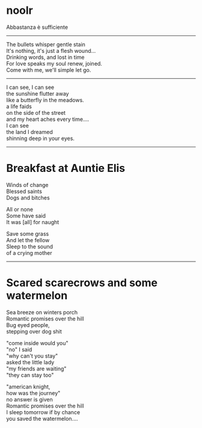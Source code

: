# noolr

Abbastanza è sufficiente

----------

The bullets whisper gentle stain  
It's nothing, it's just a flesh wound...  
Drinking words, and lost in time  
For love speaks my soul renew, joined.  
Come with me, we'll simple let go.

----------

I can see, I can see  
the sunshine flutter away  
like a butterfly in the meadows.  
a life faids  
on the side of the street  
and my heart aches every time....  
I can see  
the land I dreamed  
shinning deep in your eyes.

----------

# Breakfast at Auntie Elis

Winds of change  
Blessed saints  
Dogs and bitches  

All or none  
Some have said  
It was [all] for naught  

Save some grass  
And let the fellow  
Sleep to the sound  
of a crying mother

----------

# Scared scarecrows and some watermelon

Sea breeze on winters porch  
Romantic promises over the hill  
Bug eyed people,  
  stepping over dog shit  

"come inside would you"  
"no" I said  
"why can't you stay"  
  asked the little lady  
"my friends are waiting"  
"they can stay too"  

"american knight,  
  how was the journey"  
no answer is given  
Romantic promises over the hill  
I sleep tomorrow if by chance  
you saved the watermelon....